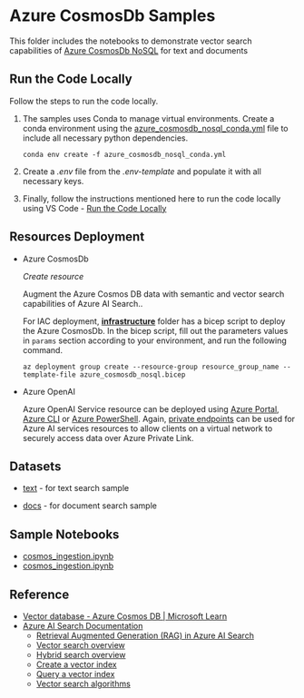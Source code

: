 # Azure CosmosDb Samples

This folder includes the notebooks to demonstrate vector search capabilities of [Azure CosmosDb NoSQL](https://learn.microsoft.com/en-us/azure/cosmos-db/nosql/) for text and documents

## Run the Code Locally

Follow the steps to run the code locally.

1. The samples uses Conda to manage virtual environments. Create a conda environment using the [azure_cosmosdb_nosql_conda.yml](./azure_cosmosdb_postgresql_conda.yml) file to include all necessary python dependencies.

      `conda env create -f azure_cosmosdb_nosql_conda.yml`

2. Create a *.env* file from the *.env-template* and populate it with all necessary keys.

3. Finally, follow the instructions mentioned here to run the code locally using VS Code - [Run the Code Locally](../README.md#run-the-code-locally)

## Resources Deployment

- Azure CosmosDb 

  *Create resource*

    Augment the Azure Cosmos DB data with semantic and vector search capabilities of Azure AI Search.. 

    For IAC deployment, **[infrastructure](./infrastructure/)** folder has a bicep script to deploy the Azure CosmosDb. In the bicep script, fill out the parameters values in `params` section according to your environment, and run the following command.

   `az deployment group create --resource-group resource_group_name --template-file azure_cosmosdb_nosql.bicep`
  
  

- Azure OpenAI
  
  Azure OpenAI Service resource can be deployed using [Azure Portal](https://learn.microsoft.com/azure/ai-services/openai/how-to/create-resource?pivots=web-portal), [Azure CLI](https://learn.microsoft.com/azure/ai-services/openai/how-to/create-resource?pivots=cli) or [Azure PowerShell](https://learn.microsoft.com/azure/ai-services/openai/how-to/create-resource?pivots=ps). Again, [private endpoints](https://learn.microsoft.com/azure/ai-services/cognitive-services-virtual-networks?context=%2Fazure%2Fai-services%2Fopenai%2Fcontext%2Fcontext&tabs=portal#use-private-endpoints) can be used for Azure AI services resources to allow clients on a virtual network to securely access data over Azure Private Link.

## Datasets

- [text](../data/text/) - for text search sample

- [docs](../data/docs/) - for document search sample

  

## Sample Notebooks

- [cosmos_ingestion.ipynb](./cosmos_ingestion.ipynb)
- [cosmos_ingestion.ipynb](./cosmos_ingestion.ipynb)

## Reference

- [Vector database - Azure Cosmos DB | Microsoft Learn](https://learn.microsoft.com/en-us/azure/cosmos-db/vector-database#implement-vector-database-functionalities-using-our-nosql-api-and-ai-search)
- [Azure AI Search Documentation](https://learn.microsoft.com/azure/search/)
  - [Retrieval Augmented Generation (RAG) in Azure AI Search](https://learn.microsoft.com/azure/search/retrieval-augmented-generation-overview)
  - [Vector search overview](https://learn.microsoft.com/azure/search/vector-search-overview)
  - [Hybrid search overview](https://learn.microsoft.com/azure/search/hybrid-search-overview)
  - [Create a vector index](https://learn.microsoft.com/azure/search/vector-search-how-to-create-index)
  - [Query a vector index](https://learn.microsoft.com/azure/search/vector-search-how-to-query)
  - [Vector search algorithms](https://learn.microsoft.com/azure/search/vector-search-ranking)